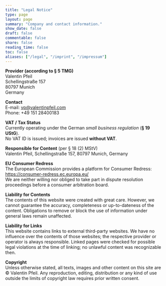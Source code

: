 ```yaml
---
title: "Legal Notice"
type: page
layout: page
summary: "Company and contact information."
show_date: false
draft: false
commentable: false
share: false
reading_time: false
toc: false
aliases: ["/legal", "/imprint", "/impressum"]
---
```


**Provider (according to § 5 TMG)**  
Valentin Pfeil  
Schellingstraße 157  
80797 Munich  
Germany

**Contact**  
E-mail: vp@valentinpfeil.com  
Phone: +49 151 28400183

**VAT / Tax Status**  
Currently operating under the German *small business regulation* (**§ 19 UStG**).  
No VAT ID is issued; invoices are issued **without VAT**.

**Responsible for Content** (per § 18 (2) MStV)  
Valentin Pfeil, Schellingstraße 157, 80797 Munich, Germany

<!--
OPTIONAL: Professional Liability Insurance
Uncomment/fill if applicable. If not needed, keep this block removed.

**Professional Liability Insurance**  
Insurer: …  
Registered office: …  
Geographical scope of insurance: …
-->

**EU Consumer Redress**  
The European Commission provides a platform for Consumer Redress:  
https://consumer-redress.ec.europa.eu/  
We are neither willing nor obliged to take part in dispute resolution proceedings before a consumer arbitration board.

**Liability for Contents**  
The contents of this website were created with great care. However, we cannot guarantee the accuracy, completeness or up-to-dateness of the content. Obligations to remove or block the use of information under general laws remain unaffected.

**Liability for Links**  
This website contains links to external third-party websites. We have no influence over the contents of those websites; the respective provider or operator is always responsible. Linked pages were checked for possible legal violations at the time of linking; no unlawful content was recognizable then.

**Copyright**  
Unless otherwise stated, all texts, images and other content on this site are © Valentin Pfeil. Any reproduction, editing, distribution or any kind of use outside the limits of copyright law requires prior written consent.